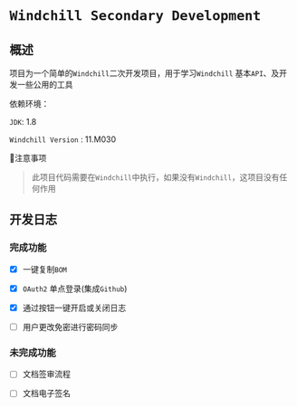 # `Windchill Secondary Development`



## 概述

项目为一个简单的`Windchill`二次开发项目，用于学习`Windchill` 基本`API`、及开发一些公用的工具



依赖环境：

`JDK`: 1.8

`Windchill Version` :  11.M030



:red_circle:注意事项

> 此项目代码需要在`Windchill`中执行，如果没有`Windchill`，这项目没有任何作用

## 开发日志

### 完成功能

- [x] 一键复制`BOM`
- [x] `OAuth2` 单点登录(集成`Github`)
- [x] 通过按钮一键开启或关闭日志
- [ ] 用户更改免密进行密码同步



### 未完成功能

- [ ] 文档签审流程
- [ ] 文档电子签名











